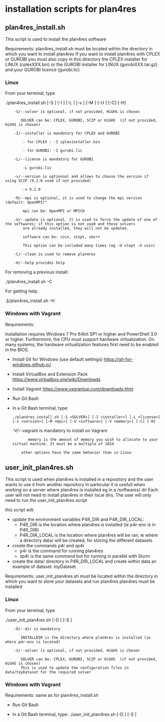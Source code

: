 # installation scripts for plan4res

## plan4res_install.sh
This script is used to install the plan4res software 

Requirements:
  plan4res_install.sh must be located within the directory in which you want to install plan4res
  If you want to install plan4res with CPLEX or GUROBI you must also copy in this directory the CPLEX installer for LINUX  (cplexXXX.bin) or the GUROBI installer for LINUX (gurobiXXX.tar.gz) and your GUROBI licence (gurobi.lic)

### Linux
From your terminal, type

  ./plan4res_install.sh [-S <SOLVER>] [-I <installer>] [-L <license>] [-v <version>] [-M <mpi>] [-U <software>] [-C] [-H]

        -S/--solver is optional, if not provided, HiGHS is chosen
        
           SOLVER can be: CPLEX, GUROBI, SCIP or HiGHS  (if not provided, HiGHS is chosen)
        
        -I/--installer is mandatory for CPLEX and GUROBI
        
            - for CPLEX : -I cplexinstaller.bin 
            
            - for GUROBI: -I gurobi.lic
        
        -L/--license is mandatory for GUROBI
        
            -L gurobi.lic
        
        -v/--version is optionnal and allows to choose the version if using SCIP (9.2.0 used if not provided)
   
            -v 9.2.0
        
        -M/--mpi is optional, it is used to change the mpi version (default: OpenMPI)"	
        
            mpi can be: OpenMPI or MPICH
        
        -U/--update is optional. It is used to force the update of one of the softwares; if this option is not used and these solvers
            are already installed, they will not be updated.
        
            software can be: coin, stopt, sms++
            
            This option can be included many times (eg -U stopt -U coin)
        
        -C/--clean is used to remove plan4res
        
        -H/--help provides help


For removing a previous install:

  ./plan4res_install.sh -C


For getting help:

  .§/plan4res_install.sh -H


### Windows with Vagrant
Requirements:

  Installation requires Windows 7 Pro 64bit SP1 or higher and PowerShell 3.0 or higher. Furthermore, the CPU must support hardware virtualization. On many systems, the hardware virtualization features first need to be enabled in the BIOS.

- Install Git for Windows (use default settings) https://git-for-windows.github.io/

- Install VirtualBox and Extension Pack https://www.virtualbox.org/wiki/Downloads

- Install Vagrant https://www.vagrantup.com/downloads.html

- Run Git Bash

- In a Git Bash terminal, type:

      ./plan4res_install.sh [-S <SOLVER>] [-I <installer>] [-L <license>] [-v <version>] [-M <mpi>] [-U <software>] [-V <memory>] [-C] [-H]

     -V/--vagrant is mandatory to install on Vagrant

             memory is the amount of memory you wish to allocate to your virtual machine. It must be a multiple of 1024

          other options have the same behavior than in Linux

## user_init_plan4res.sh
This script is used when plan4res is installed in a repository and the user wants to use it from another repository
In particular it is usefull when working on a server where plan4res is installed eg in a /softwares/ dir 
Each user will not need to install plan4res in their local dirs. The user will only need to run the user_init_plan4res script

this script will:
- update the environment variables P4R_DIR and P4R_DIR_LOCAL:
  - P4R_DIR is the location where plan4res is installed (ie p4r-env is in P4R_DIR)
  - P4R_DIR_LOCAL is the location where plan4res will be ran, ie where a directory data/ will be created, for storing the different datasets
- create the commands p4r and sp4r
  - p4r is the command for running plan4res
  - sp4r is the same command but for running in parallel with Slurm
- create the data/ directory in P4R_DIR_LOCAL and create within data an example of dataset: toyDataset

Requirements:
  user_init_plan4res.sh must be located within the directory in which you want to store your datasets and run plan4res
  plan4res must be installed

### Linux
From your terminal, type

  ./user_init_plan4res.sh [-D <INSTALLDIR>] [-S <SOLVER>]

        -D/--dir is mandatory
        
           INSTALLDIR is the directory where plan4res is installed (ie where p4r-env is located)

        -S/--solver is optional, if not provided, HiGHS is chosen
        
           SOLVER can be: CPLEX, GUROBI, SCIP or HiGHS  (if not provided, HiGHS is chosen)
           This is used to update the configuration files in data/toyDataset for the required solver

### Windows with Vagrant
Requirements:  same as for plan4res_install.sh

- Run Git Bash

- In a Git Bash terminal, type:   ./user_init_plan4res.sh [-D <INSTALLDIR>] [-S <SOLVER>]
